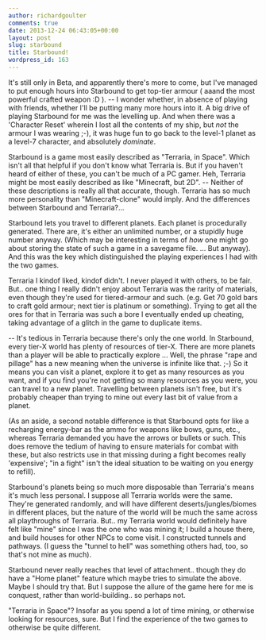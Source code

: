 ```yaml
---
author: richardgoulter
comments: true
date: 2013-12-24 06:43:05+00:00
layout: post
slug: starbound
title: Starbound!
wordpress_id: 163
---
```


It's still only in Beta, and apparently there's more to come, but I've managed to put enough hours into Starbound to get top-tier armour ( aaand the most powerful crafted weapon :D ).
-- I wonder whether, in absence of playing with friends, whether I'll be putting many more hours into it. A big drive of playing Starbound for me was the levelling up.
And when there was a 'Character Reset' wherein I lost all the contents of my ship, but *not* the armour I was wearing ;-), it was huge fun to go back to the level-1 planet as a level-7 character, and absolutely _dominate_.

Starbound is a game most easily described as "Terraria, in Space".
Which isn't all that helpful if you don't know what Terraria is. But if you haven't heard of either of these, you can't be much of a PC gamer. Heh, Terraria might be most easily described as like "Minecraft, but 2D". -- Neither of these descriptions is really all that accurate, though.
Terraria has so much more personality than "Minecraft-clone" would imply.
And the differences between Starbound and Terraria?...

Starbound lets you travel to different planets.
Each planet is procedurally generated. There are, it's either an unlimited number, or a stupidly huge number anyway. (Which may be interesting in terms of *how* one might go about storing the state of such a game in a savegame file. ... But anyway).
And this was the key which distinguished the playing experiences I had with the two games.

Terraria I kindof liked, kindof didn't.
I never played it with others, to be fair.
But.. one thing I really didn't enjoy about Terraria was the rarity of materials, even though they're used for tiered-armour and such. (e.g. Get 70 gold bars to craft gold armour; next tier is platinum or something). Trying to get all the ores for that in Terraria was such a bore I eventually ended up cheating, taking advantage of a glitch in the game to duplicate items.

-- It's tedious in Terraria because there's only the one world.
In Starbound, every tier-X world has plenty of resources of tier-X. There are more planets than a player will be able to practically explore ... Well, the phrase "rape and pillage" has a new meaning when the universe is infinite like that. ;-)
So it means you can visit a planet, explore it to get as many resources as you want, and if you find you're not getting so many resources as you were, you can travel to a new planet. Travelling between planets isn't free, but it's probably cheaper than trying to mine out every last bit of value from a planet.

(As an aside, a second notable difference is that Starbound opts for like a recharging energy-bar as the ammo for weapons like bows, guns, etc., whereas Terraria demanded you have the arrows or bullets or such. This does remove the tedium of having to ensure materials for combat with these, but also restricts use in that missing during a fight becomes really 'expensive'; "in a fight" isn't the ideal situation to be waiting on you energy to refill).

Starbound's planets being so much more disposable than Terraria's means it's much less personal.
I suppose all Terraria worlds were the same. They're generated randomly, and will have different deserts/jungles/biomes in different places, but the nature of the world will be much the same across all playthroughs of Terraria. But.. my Terraria world would definitely have felt like "mine" since I was the one who was mining it; I build a house there, and build houses for other NPCs to come visit. I constructed tunnels and pathways. (I guess the "tunnel to hell" was something others had, too, so that's not mine as much).

Starbound never really reaches that level of attachment.. though they do have a "Home planet" feature which maybe tries to simulate the above. Maybe I should try that.
But I suppose the allure of the game here for me is conquest, rather than world-building.. so perhaps not.

"Terraria in Space"?
Insofar as you spend a lot of time mining, or otherwise looking for resources, sure. But I find the experience of the two games to otherwise be quite different.

